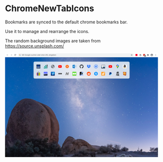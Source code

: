 # ChromeNewTabIcons

Bookmarks are synced to the default chrome bookmarks bar.

Use it to manage and rearrange the icons.

The random background images are taken from https://source.unsplash.com/

![Screenshot1](screenshot.png)
